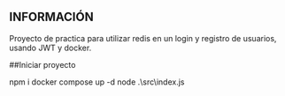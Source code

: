 ## INFORMACIÓN
Proyecto de practica para utilizar redis en un login y registro de usuarios, usando JWT y docker.

##Iniciar proyecto

npm i
docker compose up -d
node .\src\index.js

